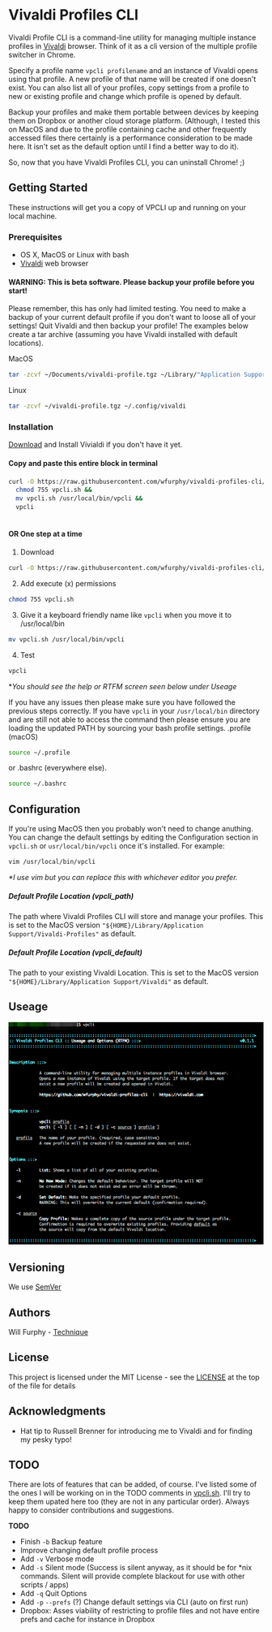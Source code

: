 # Vivaldi Profiles CLI

Vivaldi Profile CLI is a command-line utility for managing multiple instance profiles in [Vivaldi]('https://vivaldi.com') browser. Think of it as a cli version of the multiple profile switcher in Chrome.

Specify a profile name `vpcli profilename` and an instance of Vivaldi opens using that profile. A new profile of that name will be created if one doesn't exist. You can also list all of your profiles, copy settings from a profile to new or existing profile and change which profile is opened by default.

Backup your profiles and make them portable between devices by keeping them on Dropbox or another cloud storage platform. (Although, I tested this on MacOS and due to the profile containing cache and other frequently accessed files there certainly is a performance consideration to be made here. It isn't set as the default option until I find a better way to do it). 

So, now that you have Vivaldi Profiles CLI, you can uninstall Chrome! ;)

## Getting Started
These instructions will get you a copy of VPCLI up and running on your local machine.

### Prerequisites
* OS X, MacOS or Linux with bash
* [Vivaldi](https://vivaldi.com) web browser

#### WARNING: This is beta software. Please backup your profile before you start!
Please remember, this has only had limited testing. You need to make a backup of your current default profile if you don't want to loose all of your settings! 
Quit Vivaldi and then backup your profile! The examples below create a tar archive (assuming you have Vivaldi installed with default locations).

MacOS
```bash
tar -zcvf ~/Documents/vivaldi-profile.tgz ~/Library/"Application Support"/Vivaldi
```
Linux
```bash
tar -zcvf ~/vivaldi-profile.tgz ~/.config/vivaldi
```

### Installation

[Download](https://www.google.com.au/url?sa=t&rct=j&q=&esrc=s&source=web&cd=1&cad=rja&uact=8&ved=0ahUKEwjKtf6m89XXAhUIkZQKHYCuBVYQFggmMAA&url=https%3A%2F%2Fvivaldi.com%2Fdownload%2F%3Flang%3Den&usg=AOvVaw1b7SMyM9QJfW0t_REb_z9R) and Install Vivialdi if you don't have it yet.

#### Copy and paste this entire block in terminal
```bash
curl -O https://raw.githubusercontent.com/wfurphy/vivaldi-profiles-cli/master/vpcli.sh && 
  chmod 755 vpcli.sh &&  
  mv vpcli.sh /usr/local/bin/vpcli &&
  vpcli
  
```

#### OR One step at a time
1. Download
```bash
curl -O https://raw.githubusercontent.com/wfurphy/vivaldi-profiles-cli/master/vpcli.sh
```
2. Add execute (x) permissions 
```bash
chmod 755 vpcli.sh
```
3. Give it a keyboard friendly name like `vpcli` when you move it to /usr/local/bin
```bash
mv vpcli.sh /usr/local/bin/vpcli
```
4. Test
```bash
vpcli
```

**You should see the help or RTFM screen seen below under Useage*

If you have any issues then please make sure you have followed the previous steps correctly. If you have `vpcli` in your `/usr/local/bin` directory and are still not able to access the command then please ensure you are loading the updated PATH by sourcing your bash profile settings.
.profile (macOS)
```bash
source ~/.profile
```
 or .bashrc (everywhere else).
```bash
source ~/.bashrc
```

## Configuration
If you're using MacOS then you probably won't need to change anuthing. You can change the default settings by editing the Configuration section in `vpcli.sh` or `usr/local/bin/vpcli` once it's installed. For example:
```bash
vim /usr/local/bin/vpcli
```
_*I use vim but you can replace this with whichever editor you prefer._

##### Default Profile Location (vpcli_path)
The path where Vivaldi Profiles CLI will store and manage your profiles.
This is set to the MacOS version `"${HOME}/Library/Application Support/Vivaldi-Profiles"` as default.

##### Default Profile Location (vpcli_default)
The path to your existing Vivaldi Location.
This is set to the MacOS version `"${HOME}/Library/Application Support/Vivaldi"` as default.

## Useage

![vpcli-manual](img/vpcli.png)

## Versioning
We use [SemVer](http://semver.org/) 

## Authors
Will Furphy - [Technique](https://technique.software)

## License
This project is licensed under the MIT License - see the [LICENSE](wpcli.sh) at the top of the file for details

## Acknowledgments
* Hat tip to Russell Brenner for introducing me to Vivaldi and for finding my pesky typo!

## TODO
There are lots of features that can be added, of course. I've listed some of the ones I will be working on in the TODO comments in [vpcli.sh](vpcli.sh). I'll try to keep them upated here too (they are not in any particular order). Always happy to consider contributions and suggestions.

**TODO**
* Finish `-b` Backup feature
* Improve changing default profile process
* Add `-v` Verbose mode
* Add `-s` Silent mode (Success is silent anyway, as it should be for *nix commands. Silent will provide complete blackout for use with other scripts / apps)
* Add `-q` Quit Options
* Add `-p` `--prefs` (?) Change default settings via CLI (auto on first run)
* Dropbox: Asses viability of restricting to profile files and not have entire prefs and cache for instance in Dropbox
